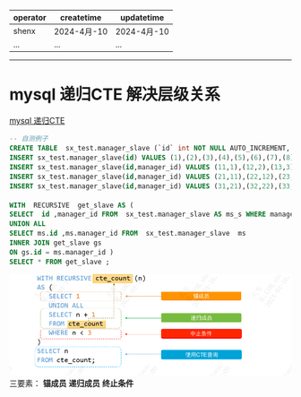 | operator | createtime | updatetime |
| ---- | ---- | ---- |
| shenx | 2024-4月-10 | 2024-4月-10  |
| ... | ... | ... |
---
# mysql 递归CTE 解决层级关系

[mysql 递归CTE](https://www.begtut.com/mysql/mysql-recursive-cte.html)

```sql
-- 自测例子
CREATE TABLE  sx_test.manager_slave (`id` int NOT NULL AUTO_INCREMENT, manager_id int  DEFAULT NULL ,PRIMARY KEY (`id`))
INSERT sx_test.manager_slave(id) VALUES (1),(2),(3),(4),(5),(6),(7),(8),(9);
INSERT sx_test.manager_slave(id,manager_id) VALUES (11,1),(12,2),(13,3),(14,4),(15,5),(16,6),(17,7),(18,8),(19,9);
INSERT sx_test.manager_slave(id,manager_id) VALUES (21,11),(22,12),(23,13),(24,14),(25,15),(26,16),(27,17),(28,18),(29,19);
INSERT sx_test.manager_slave(id,manager_id) VALUES (31,21),(32,22),(33,23),(34,24),(35,25),(36,26),(37,27),(38,28),(39,29);

WITH  RECURSIVE  get_slave AS (
SELECT  id ,manager_id FROM  sx_test.manager_slave AS ms_s WHERE manager_id IS  null  AND  id =1
UNION ALL 
SELECT ms.id ,ms.manager_id FROM  sx_test.manager_slave  ms 
INNER JOIN get_slave gs 
ON gs.id = ms.manager_id )
SELECT * FROM get_slave ;

```

![递归CET 三要素](image.png)
三要素：
**锚成员**
**递归成员**
**终止条件**


